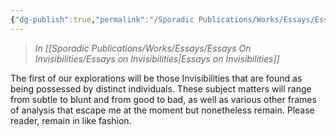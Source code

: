 ```yaml
---
{"dg-publish":true,"permalink":"/Sporadic Publications/Works/Essays/Essays On Invisibilities/Invisibilities Of People/"}
---
```


> *In [[Sporadic Publications/Works/Essays/Essays On Invisibilities/Essays on Invisibilities\|Essays on Invisibilities]]*

The first of our explorations will be those Invisibilities that are found as being possessed by distinct individuals. These subject matters will range from subtle to blunt and from good to bad, as well as various other frames of analysis that escape me at the moment but nonetheless remain. Please reader, remain in like fashion.

<div class="page-break" style="page-break-before: always;"></div>

